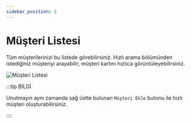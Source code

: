 ```yaml
---
sidebar_position: 3
---
```


# Müşteri Listesi
Tüm müşterilerinizi bu listede görebilirsiniz. Hızlı arama bölümünden istediğiniz müşteriyi arayabilir, müşteri kartını hızlıca görüntüleyebilirsiniz.


![Müşteri Listesi](/img/tutorial/customer-list.png)


:::tip BİLGİ

Unutmayın aynı zamanda sağ üstte bulunan `Müşteri Ekle` butonu ile hızlı müşteri oluşturabilirsiniz.

::::